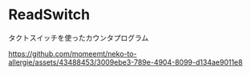 # ReadSwitch 
タクトスイッチを使ったカウンタプログラム



https://github.com/momeemt/neko-to-allergie/assets/43488453/3009ebe3-789e-4904-8099-d134ae9011e8


